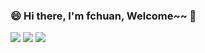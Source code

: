 ### 😄 Hi there, I'm fchuan, Welcome~~ 👋

<!--
**aceld/aceld** is a ✨ _special_ ✨ repository because its `README.md` (this file) appears on your GitHub profile.

Here are some ideas to get you started:

- 🔭 I’m currently working on ...
- 🌱 I’m currently learning ...
- 👯 I’m looking to collaborate on ...
- 🤔 I’m looking for help with ...
- 💬 Ask me about ...
- 📫 How to reach me: ...
- 😄 Pronouns: ...
- ⚡ Fun fact: ...
-->

![](https://github-profile-summary-cards.vercel.app/api/cards/profile-details?username=fchuan&theme=github)
![](http://github-profile-summary-cards.vercel.app/api/cards/productive-time?username=fchuan&theme=github&utcOffset=8)
![](https://github-profile-summary-cards.vercel.app/api/cards/stats?username=fchuan&theme=github)
